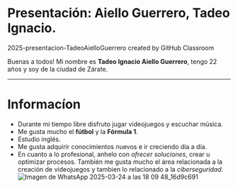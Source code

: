 # Presentación: Aiello Guerrero, Tadeo Ignacio.
2025-presentacion-TadeoAielloGuerrero created by GitHub Classroom

Buenas a todos! Mi nombre es **Tadeo Ignacio Aiello Guerrero**, tengo 22 años y soy de la ciudad de Zárate. 
___
# Informacíon 
* Durante mi tiempo libre disfruto jugar videojuegos y escuchar música.
* Me gusta mucho el **fútbol** y la **Fórmula 1**.
* Estudio inglés.
* Me gusta adquirir conocimientos nuevos e ir creciendo día a día.
* En cuanto a lo profesional, anhelo con *ofrecer soluciones*, crear u optimizar procesos. También me gusta mucho el área relacionada a la creación de videojuegos y tambien lo relacionado a la *ciberseguridad*.
![Imagen de WhatsApp 2025-03-24 a las 18 09 48_16d9c691](https://github.com/user-attachments/assets/86ae72fc-e219-47f0-b268-83937c84f4d3)

